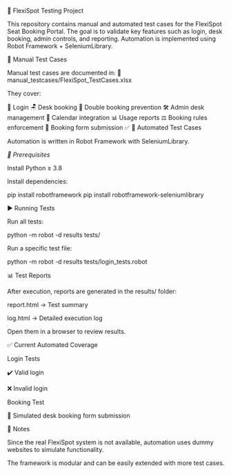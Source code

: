 🚀 FlexiSpot Testing Project

This repository contains manual and automated test cases for the FlexiSpot Seat Booking Portal.
The goal is to validate key features such as login, desk booking, admin controls, and reporting.
Automation is implemented using Robot Framework + SeleniumLibrary.

📝 Manual Test Cases

Manual test cases are documented in:
📄 manual_testcases/FlexiSpot_TestCases.xlsx

They cover:

   🔑 Login
   🪑 Desk booking
   🚫 Double booking prevention
   🛠️ Admin desk management
   📅 Calendar integration
   📊 Usage reports
   ⚖️ Booking rules enforcement
   📝 Booking form submission ✅
   🤖 Automated Test Cases

Automation is written in Robot Framework with SeleniumLibrary.

*🔧 Prerequisites*

Install Python ≥ 3.8

Install dependencies:

pip install robotframework
pip install robotframework-seleniumlibrary

▶️ Running Tests

Run all tests:

python -m robot -d results tests/


Run a specific test file:

python -m robot -d results tests/login_tests.robot

📊 Test Reports

After execution, reports are generated in the results/ folder:

report.html → Test summary

log.html → Detailed execution log

Open them in a browser to review results.

✅ Current Automated Coverage

Login Tests

✔️ Valid login

❌ Invalid login

Booking Test

📝 Simulated desk booking form submission

📌 Notes

Since the real FlexiSpot system is not available, automation uses dummy websites to simulate functionality.

The framework is modular and can be easily extended with more test cases.
